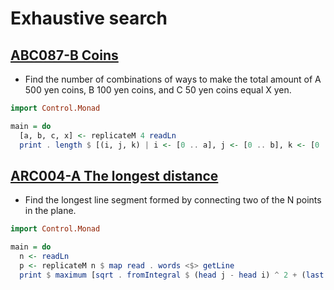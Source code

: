 # Exhaustive search
## [ABC087-B Coins](https://atcoder.jp/contests/abc087/tasks/abc087_b)
* Find the number of combinations of ways to make the total amount of A 500 yen coins, B 100 yen coins, and C 50 yen coins equal X yen.
```haskell
import Control.Monad

main = do
  [a, b, c, x] <- replicateM 4 readLn
  print . length $ [(i, j, k) | i <- [0 .. a], j <- [0 .. b], k <- [0 .. c], i * 500 + j * 100 + k * 50 == x]
```

## [ARC004-A The longest distance](https://atcoder.jp/contests/arc004/tasks/arc004_1)
* Find the longest line segment formed by connecting two of the N points in the plane.
```haskell
import Control.Monad

main = do
  n <- readLn
  p <- replicateM n $ map read . words <$> getLine
  print $ maximum [sqrt . fromIntegral $ (head j - head i) ^ 2 + (last j - last i) ^ 2 | i <- p, j <- p]
```